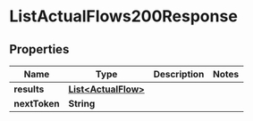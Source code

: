 

# ListActualFlows200Response


## Properties

| Name | Type | Description | Notes |
|------------ | ------------- | ------------- | -------------|
|**results** | [**List&lt;ActualFlow&gt;**](ActualFlow.md) |  |  |
|**nextToken** | **String** |  |  |



